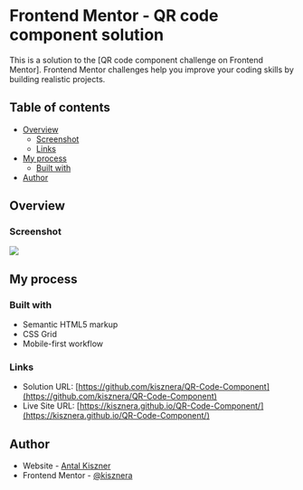 # Frontend Mentor - QR code component solution

This is a solution to the [QR code component challenge on Frontend Mentor]. Frontend Mentor challenges help you improve your coding skills by building realistic projects. 

## Table of contents

- [Overview](#overview)
  - [Screenshot](#screenshot)
  - [Links](#links)
- [My process](#my-process)
  - [Built with](#built-with)
- [Author](#author)



## Overview
### Screenshot
![](./images/images/QR-Code-Component.jpg)

## My process
### Built with
- Semantic HTML5 markup
- CSS Grid
- Mobile-first workflow

### Links

- Solution URL: [https://github.com/kisznera/QR-Code-Component](https://github.com/kisznera/QR-Code-Component)
- Live Site URL: [https://kisznera.github.io/QR-Code-Component/](https://kisznera.github.io/QR-Code-Component/)

## Author

- Website - [Antal Kiszner](https://kisznerantal.hu)
- Frontend Mentor - [@kisznera](https://www.frontendmentor.io/profile/kisznera)